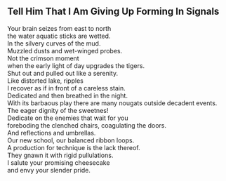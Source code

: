 Tell Him That I Am Giving Up Forming In Signals
-----------------------------------------------
Your brain seizes from east to north  
the water aquatic sticks are wetted.  
In the silvery curves of the mud.  
Muzzled dusts and wet-winged probes.  
Not the crimson moment  
when the early light of day upgrades the tigers.  
Shut out and pulled out like a serenity.  
Like distorted lake, ripples  
I recover as if in front of a careless stain.  
Dedicated and then breathed in the night.  
With its barbaous play there are many nougats outside decadent events.  
The eager dignity of the sweetnes!  
Dedicate on the enemies that wait for you  
foreboding the clenched chairs, coagulating the doors.  
And reflections and umbrellas.  
Our new school, our balanced ribbon loops.  
A production for technique is the lack thereof.  
They gnawn it with rigid pullulations.  
I salute your promising cheesecake  
and envy your slender pride.  
